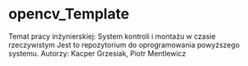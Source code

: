 # opencv_Template
Temat pracy inżynierskiej: System kontroli i montażu w czasie rzeczywistym
Jest to repozytorium do oprogramowania powyższego systemu. 
Autorzy: Kacper Grzesiak, Piotr Mentlewicz
